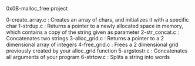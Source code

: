 0x0B-malloc_free project

0-create_array.c : Creates an array of chars, and initializes it with a specific char
1-strdup.c : Returns a pointer to a newly allocated space in memory, which contains a copy of the string given
as parameter
2-str_concat.c : Concatenates two strings
3-alloc_grid.c : Returns a pointer to a 2 dimensional array of integers
4-free_grid.c : Frees a 2 dimensional grid previously created by your alloc_grid function
5-argstostr.c : Concatenates all arguments of your program
6-strtow.c : Splits a string into words
